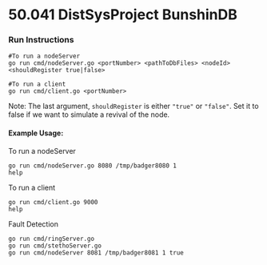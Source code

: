 # 50.041 DistSysProject BunshinDB
 
### Run Instructions 

```cassandraql
#To run a nodeServer
go run cmd/nodeServer.go <portNumber> <pathToDbFiles> <nodeId> <shouldRegister true|false> 

#To run a client 
go run cmd/client.go <portNumber> 

```

Note: The last argument, `shouldRegister` is either `"true"` or `"false"`. 
Set it to false if we want to simulate a revival of the node.  

#### Example Usage: 
To run a nodeServer
```cassandraq#
go run cmd/nodeServer.go 8080 /tmp/badger8080 1
help 
```
To run a client 
```cassandraql
go run cmd/client.go 9000
help 
```

Fault Detection 
```cassandraql
go run cmd/ringServer.go
go run cmd/stethoServer.go
go run cmd/nodeServer 8081 /tmp/badger8081 1 true 

```